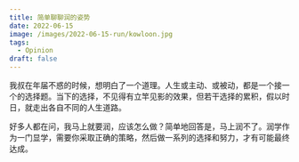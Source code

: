 ```yaml
---
title: 简单聊聊润的姿势
date: 2022-06-15
image: /images/2022-06-15-run/kowloon.jpg
tags:
  - Opinion
draft: false
---
```


我叔在年届不惑的时候，想明白了一个道理。人生或主动、或被动，都是一个接一个的选择题。当下的选择，不见得有立竿见影的效果，但若干选择的累积，假以时日，就走出各自不同的人生道路。

好多人都在问，我马上就要润，应该怎么做？简单地回答是，马上润不了。润学作为一门显学，需要你采取正确的策略，然后做一系列的选择和努力，才有可能最终达成。
